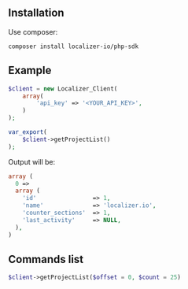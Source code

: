 ## Installation

Use composer:

```
composer install localizer-io/php-sdk
```

## Example

```php
$client = new Localizer_Client(
    array(
        'api_key' => '<YOUR_API_KEY>',
    )
);

var_export(
    $client->getProjectList()
);
```
Output will be:
```php
array (
  0 => 
  array (
    'id'                => 1,
    'name'              => 'localizer.io',
    'counter_sections'  => 1,
    'last_activity'     => NULL,
  ),
)
```

## Commands list
```php
$client->getProjectList($offset = 0, $count = 25)
```
